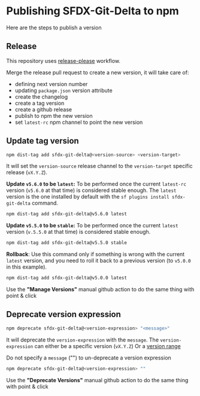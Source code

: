# Publishing SFDX-Git-Delta to npm

Here are the steps to publish a version

## Release

This repository uses [release-please](https://github.com/googleapis/release-please-action) workflow.

Merge the release pull request to create a new version, it will take care of:
- defining next version number
- updating `package.json` version attribute
- create the changelog
- create a tag version
- create a github release
- publish to npm the new version
- set `latest-rc` npm channel to point the new version

## Update tag version

```sh
npm dist-tag add sfdx-git-delta@<version-source> <version-target>
```

It will set the `version-source` release channel to the `version-target` specific release (`vX.Y.Z`).

**Update `v5.6.0` to be `latest`:**
To be performed once the current `latest-rc` version (`v5.6.0` at that time) is considered stable enough. The `latest` version is the one installed by default with the `sf plugins install sfdx-git-delta` command.
```sh
npm dist-tag add sfdx-git-delta@v5.6.0 latest
```

**Update `v5.5.0` to be `stable`:**
To be performed once the current `latest` version (`v.5.5.0` at that time) is considered stable enough.
```sh
npm dist-tag add sfdx-git-delta@v5.5.0 stable
```

**Rollback**:
Use this command only if something is wrong with the current `latest` version, and you need to roll it back to a previous version (to `v5.0.0` in this example).
```sh
npm dist-tag add sfdx-git-delta@v5.0.0 latest
```

Use the **"Manage Versions"** manual github action to do the same thing with point & click

## Deprecate version expression

```sh
npm deprecate sfdx-git-delta@<version-expression> "<message>"
```

It will deprecate the `version-expression` with the `message`.
The `version-expression` can either be a specific version (`vX.Y.Z`)
Or a [version range](https://semver.npmjs.com/)

Do not specify a `message` ("") to un-deprecate a version expression
```sh
npm deprecate sfdx-git-delta@<version-expression> ""
```

Use the **"Deprecate Versions"** manual github action to do the same thing with point & click
